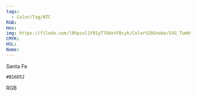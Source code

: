```yaml
---
tags:
  - Color/Tag/NTC
RGB:
Hex:
img: https://filedn.com/l0hpzxl1f01yT7GHxtF8cyk/Color%20Snake/SVG_Tumb%20Mass%20No%20Name/B16D52.svg
CMYK:
HSL:
Name:
---
```

Santa Fe
```palette
#B16D52
```
RGB
